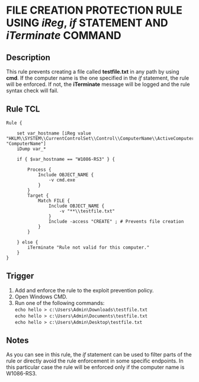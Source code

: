 # FILE CREATION PROTECTION RULE USING *iReg*, *if* STATEMENT AND *iTerminate* COMMAND

## Description
This rule prevents creating a file called **testfile.txt** in any path by using **cmd**. If the computer name is the one specified in the *if* statement, the rule will be enforced. If not, the **iTerminate** message will be logged and the rule syntax check will fail.

## Rule TCL
```
Rule {

    set var_hostname [iReg value "HKLM\\SYSTEM\\CurrentControlSet\\Control\\ComputerName\\ActiveComputerName" "ComputerName"] 
    iDump var_*

    if { $var_hostname == "W1086-RS3" } {

        Process {
            Include OBJECT_NAME {
                -v cmd.exe
            }
        }
        Target {
            Match FILE {
                Include OBJECT_NAME {
                    -v "**\\testfile.txt"
                }
                Include -access "CREATE" ; # Prevents file creation
            }
        }

    } else {
        iTerminate "Rule not valid for this computer."
    }
}
```

## Trigger
1. Add and enforce the rule to the exploit prevention policy.
2. Open Windows CMD.
3. Run one of the following commands:<br>
`echo hello > c:\Users\Admin\Downloads\testfile.txt`<br>
`echo hello > c:\Users\Admin\Documents\testfile.txt`<br>
`echo hello > c:\Users\Admin\Desktop\testfile.txt`

## Notes
As you can see in this rule, the *if* statement can be used to filter parts of the rule or directly avoid the rule enforcement in some specific endpoints. In this particular case the rule will be enforced only if the computer name is W1086-RS3.